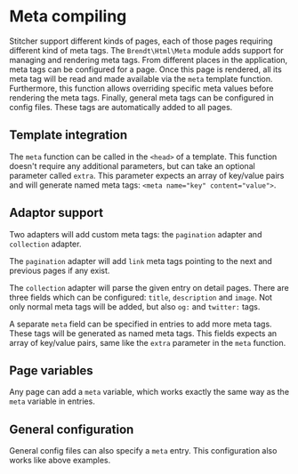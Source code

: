# Meta compiling

Stitcher support different kinds of pages, each of those pages requiring different kind of meta tags. The 
 `Brendt\Html\Meta` module adds support for managing and rendering meta tags. From different places in the application,
 meta tags can be configured for a page. Once this page is rendered, all its meta tag will be read and made available via 
 the `meta` template function. Furthermore, this function allows overriding specific meta values before rendering the 
 meta tags. Finally, general meta tags can be configured in config files. These tags are automatically added to all pages.
 
## Template integration

The `meta` function can be called in the `<head>` of a template. This function doesn't require any additional parameters,
 but can take an optional parameter called `extra`. This parameter expects an array of key/value pairs and will generate
 named meta tags: `<meta name="key" content="value">`.
 
## Adaptor support

Two adapters will add custom meta tags: the `pagination` adapter and `collection` adapter.

The `pagination` adapter will add `link` meta tags pointing to the next and previous pages if any exist.

The `collection` adapter will parse the given entry on detail pages. There are three fields which can be configured: 
 `title`, `description` and `image`. Not only normal meta tags will be added, but also `og:` and `twitter:` tags.

A separate `meta` field can be specified in entries to add more meta tags. These tags will be generated as named meta tags.
 This fields expects an array of key/value pairs, same like the `extra` parameter in the `meta` function.

## Page variables

Any page can add a `meta` variable, which works exactly the same way as the `meta` variable in entries. 

## General configuration

General config files can also specify a `meta` entry. This configuration also works like above examples.

